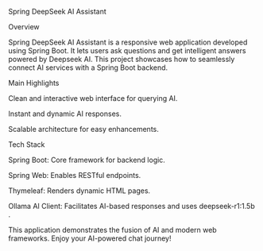 Spring DeepSeek AI Assistant

Overview

Spring DeepSeek AI Assistant is a responsive web application developed using Spring Boot. It lets users ask questions and get intelligent answers powered by Deepseek AI. This project showcases how to seamlessly connect AI services with a Spring Boot backend.

Main Highlights

Clean and interactive web interface for querying AI.

Instant and dynamic AI responses.

Scalable architecture for easy enhancements.

Tech Stack

Spring Boot: Core framework for backend logic.

Spring Web: Enables RESTful endpoints.

Thymeleaf: Renders dynamic HTML pages.

Ollama AI Client: Facilitates AI-based responses and uses deepseek-r1:1.5b .

This application demonstrates the fusion of AI and modern web frameworks. Enjoy your AI-powered chat journey!

